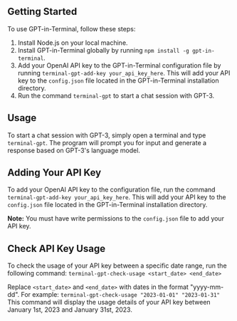 ## Getting Started

To use GPT-in-Terminal, follow these steps:

1. Install Node.js on your local machine.
2. Install GPT-in-Terminal globally by running 
`npm install -g gpt-in-terminal`.
3. Add your OpenAI API key to the GPT-in-Terminal configuration file by running 
`terminal-gpt-add-key your_api_key_here`. 
This will add your API key to the `config.json` file located in the GPT-in-Terminal installation directory.
4. Run the command `terminal-gpt` to start a chat session with GPT-3.

## Usage

To start a chat session with GPT-3, simply open a terminal and type `terminal-gpt`. The program will prompt you for input and generate a response based on GPT-3's language model.

## Adding Your API Key

To add your OpenAI API key to the configuration file, run the command `terminal-gpt-add-key your_api_key_here`. This will add your API key to the `config.json` file located in the GPT-in-Terminal installation directory.

**Note:** You must have write permissions to the `config.json` file to add your API key.

## Check API Key Usage

To check the usage of your API key between a specific date range, run the following command:
`terminal-gpt-check-usage <start_date> <end_date>`

Replace `<start_date>` and `<end_date>` with dates in the format "yyyy-mm-dd". For example:
`terminal-gpt-check-usage "2023-01-01" "2023-01-31"`
This command will display the usage details of your API key between January 1st, 2023 and January 31st, 2023.

